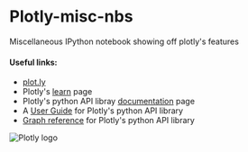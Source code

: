 Plotly-misc-nbs
===============

Miscellaneous IPython notebook showing off plotly's features

#### Useful links:

- [plot.ly](https://plot.ly/)
- Plotly's [learn](https://plot.ly/learn/) page
- Plotly's python API libray [documentation](https://plot.ly/python/) page
- A [User Guide](https://plot.ly/python/user-guide/) for Plotly's python API library
- [Graph reference](https://plot.ly/python/reference/) for Plotly's python API library



![Plotly logo](http://i.imgur.com/4vwuxdJ.png)



